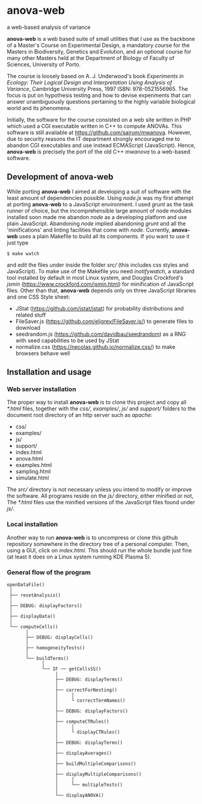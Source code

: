 # anova-web
a web-based analysis of variance

**anova-web** is a web based suite of small utilities that I use as the backbone of a Master's Course on Experimental Design, a mandatory course for the Masters in Biodiversity, Genetics and Evolution, and an optional course for many other Masters held at the Department of Biology of Faculty of Sciences, University of Porto.

The course is loosely based on A. J. Underwood's book *Experiments in Ecology: Their Logical Design and Interpretation Using Analysis of Variance*, Cambridge University Press, 1997 ISBN: 978-0521556965. The focus is put on hypothesis testing and how to devise experiments that can answer unambiguously questions pertaining to the highly variable biological world and its phenomena.

Initially, the software for the course consisted on a web site written in PHP which used a CGI executable written in C++ to compute ANOVAs. This software is still available at https://github.com/sairum/mwanova. However, due to security reasons the IT department strongly encouraged me to abandon CGI executables and use instead ECMAScript (JavaScript). Hence, **anova-web** is precisely the port of the old C++ *mwanova* to a web-based software.

## Development of anova-web

While porting **anova-web** I aimed at developing a suit of software with the least amount of dependencies possible. Using *node.js* was my first attempt at porting **anova-web** to a JavaScript environment. I used *grunt* as the task runner of choice, but the incomprehensible large amount of node modules installed soon made me abandon *node* as a developing platform and use plain JavaScript. Abandoning *node* implied abandoning *grunt* and all the 'minifications' and linting facilities that come with *node*. Currently, **anova-web** uses a plain Makefile to build all its components. If you want to use it just type 

`$ make watch`

and edit the files under inside the folder *src/* (this includes css styles and JavaScript). To make use of the Makefile you need *inotifywatch*, a standard tool installed by default in most Linux system, and Douglas Crockford's *jsmin* (https://www.crockford.com/jsmin.html) for minification of JavaScript files. Other than that, **anova-web** depends only on three JavaScript libraries and one CSS Style sheet:

* JStat (https://github.com/jstat/jstat) for probability distributions and related stuff
* FileSaver.js (https://github.com/eligrey/FileSaver.js/) to generate files to download
* seedrandom.js (https://github.com/davidbau/seedrandom) as a RNG with seed capabilities to be used by JStat
* normalize.css (https://necolas.github.io/normalize.css/) to make browsers behave well

## Installation and usage

### Web server installation

The proper way to install **anova-web** is to clone this project and copy all *\*.html* files, together with the *css/*, *examples/*, *js/* and *support/* folders to the document root directory of an http server such as *apache*: 

* css/
* examples/
* js/
* support/
* index.html
* anova.html
* examples.html
* sampling.html
* simulate.html

The *src/* directory is not necessary unless you intend to modify or improve the software. All programs reside on the *js/* directory, either minified or not, The *\*.html* files use the minified versions of the JavaScript files found under *js/*.

### Local installation

Another way to run **anova-web** is to uncompress or clone this github repository somewhere in the directory tree of a personal computer. Then, using a GUI, click on *index.html*. This should run the whole bundle just fine (at least it does on a Linux system running KDE Plasma 5). 

### General flow of the program
```
openDataFile()
 │
 ├── resetAnalysis()
 │
 ├── DEBUG: displayFactors()
 │
 ├── displayData()
 │
 └── computeCells()
       │
       ├── DEBUG: displayCells()
       │
       ├── homogeneityTests()
       │
       └── buildTerms()
             │
             └── IF ── getCellsSS()
                  │
                  ├── DEBUG: displayTerms()
                  │
                  ├── correctForNesting()
                  │     │
                  │     └ correctTermNames()
                  │
                  ├── DEBUG: displayFactors()
                  │
                  ├── computeCTRules()
                  │     │
                  │     └ displayCTRules()
                  │
                  ├── DEBUG: displayTerms()
                  │
                  ├── displayAverages()
                  │
                  ├── buildMultipleComparisons()
                  │
                  ├── displayMultipleComparisons()
                  │     │
                  │     └── multipleTests()
                  │
                  └── displayANOVA()
```
 



